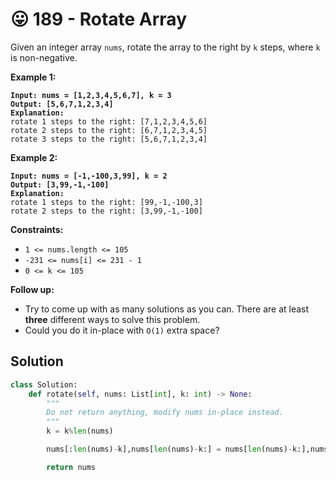 # 😛 189 - Rotate Array

Given an integer array `nums`, rotate the array to the right by `k` steps, where `k` is non-negative.

**Example 1:**

<pre><code><strong>Input: nums = [1,2,3,4,5,6,7], k = 3
</strong><strong>Output: [5,6,7,1,2,3,4]
</strong><strong>Explanation:
</strong>rotate 1 steps to the right: [7,1,2,3,4,5,6]
rotate 2 steps to the right: [6,7,1,2,3,4,5]
rotate 3 steps to the right: [5,6,7,1,2,3,4]
</code></pre>

**Example 2:**

<pre><code><strong>Input: nums = [-1,-100,3,99], k = 2
</strong><strong>Output: [3,99,-1,-100]
</strong><strong>Explanation: 
</strong>rotate 1 steps to the right: [99,-1,-100,3]
rotate 2 steps to the right: [3,99,-1,-100]
</code></pre>

&#x20;

**Constraints:**

* `1 <= nums.length <= 105`
* `-231 <= nums[i] <= 231 - 1`
* `0 <= k <= 105`

&#x20;

**Follow up:**

* Try to come up with as many solutions as you can. There are at least **three** different ways to solve this problem.
* Could you do it in-place with `O(1)` extra space?

## Solution

```python
class Solution:
    def rotate(self, nums: List[int], k: int) -> None:
        """
        Do not return anything, modify nums in-place instead.
        """
        k = k%len(nums)

        nums[:len(nums)-k],nums[len(nums)-k:] = nums[len(nums)-k:],nums[:len(nums)-k]

        return nums

```
